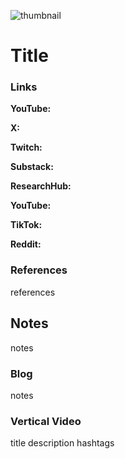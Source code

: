 ![thumbnail](thumbnail.png)

# Title

### Links

**YouTube:**

**X:**

**Twitch:**

**Substack:**

**ResearchHub:**

**YouTube:**

**TikTok:**

**Reddit:**

### References

references

## Notes

notes

### Blog

notes

### Vertical Video

title
description
hashtags
